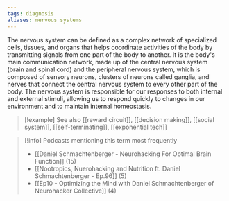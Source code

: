 ```yaml
---
tags: diagnosis
aliases: nervous systems
---
```


The nervous system can be defined as a complex network of specialized cells, tissues, and organs that helps coordinate activities of the body by transmitting signals from one part of the body to another. It is the body's main communication network, made up of the central nervous system (brain and spinal cord) and the peripheral nervous system, which is composed of sensory neurons, clusters of neurons called ganglia, and nerves that connect the central nervous system to every other part of the body. The nervous system is responsible for our responses to both internal and external stimuli, allowing us to respond quickly to changes in our environment and to maintain internal homeostasis.

> [!example] See also
> [[reward circuit]], [[decision making]], [[social system]], [[self-terminating]], [[exponential tech]]

> [!info] Podcasts mentioning this term most frequently
> * [[Daniel Schmachtenberger - Neurohacking For Optimal Brain Function]] (15)
> * [[Nootropics, Nuerohacking and Nutrition ft. Daniel Schmachtenberger - Ep.96]] (5)
> * [[Ep10 - Optimizing the Mind with Daniel Schmachtenberger of Neurohacker Collective]] (4)